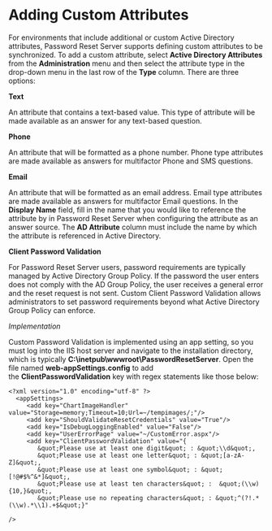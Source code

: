 [title]: # (Adding Custom Attributes)
[tags]: # (attributes)
[priority]: # (3)
# Adding Custom Attributes

For environments that include additional or custom Active Directory attributes, Password Reset Server
supports defining custom attributes to be synchronized. To add a custom attribute, select __Active
Directory Attributes__ from the __Administration__ menu and then select the attribute type in the drop-down
menu in the last row of the __Type__ column. There are three options:

__Text__ 

An attribute that contains a text-based value. This type of attribute will be made available as an answer
for any text-based question.

__Phone__ 

An attribute that will be formatted as a phone number. Phone type attributes are made available as
answers for multifactor Phone and SMS questions.

__Email__ 

An attribute that will be formatted as an email address. Email type attributes are made available as answers for multifactor Email questions. In the __Display Name__ field, fill in the name that you would like to reference the attribute by in Password
Reset Server when configuring the attribute as an answer source. The __AD Attribute__ column must include the name by which the attribute is referenced in Active Directory.

__Client Password Validation__ 

For Password Reset Server users, password requirements are typically managed by Active Directory Group Policy. If the password the user enters does not comply with the AD Group Policy, the user receives a general error and the reset request is not sent. Custom Client Password Validation allows administrators to set password requirements beyond what Active Directory Group Policy can enforce.

*Implementation*

Custom Password Validation is implemented using an app setting, so you must log into the IIS host server and navigate to the installation directory, which is typically **C:\inetpub\wwwroot\PasswordResetServer**. Open the file named **web-appSettings.config** to add the **ClientPasswordValidation** key with regex statements like those below:
~~~~
<?xml version="1.0" encoding="utf-8" ?>
  <appSettings>
     <add key="ChartImageHandler" value="Storage=memory;Timeout=10;Url=~/tempimages/;"/>
     <add key="ShouldValidateResetCredentials" value="True"/>
     <add key="IsDebugLoggingEnabled" value="False"/>
     <add key="UserErrorPage" value="~/CustomError.aspx"/>
     <add key="ClientPasswordValidation" value="{
        &quot;Please use at least one digit&quot; : &quot;\\d&quot;,
        &quot;Please use at least one letter&quot; : &quot;[a-zA-Z]&quot;,
        &quot;Please use at least one symbol&quot; : &quot;[!@#$%^&*]&quot;,  
        &quot;Please use at least ten characters&quot; :  &quot;(\\w){10,}&quot;,   
        &quot;Please use no repeating characters&quot; : &quot;^(?!.*(\\w).*\\1).+$&quot;}"  

/>
~~~~